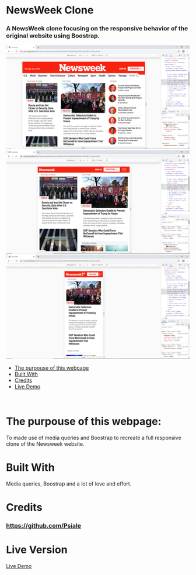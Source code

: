 # NewsWeek Clone
### A NewsWeek clone focusing on the responsive behavior of the original website using Boostrap.

![screenshot](assets/images/NW-1.png)
![screenshot](assets/images/NW-2.png)
![screenshot](assets/images/NW-3.png)

* [The purpouse of this webpage](#The-purpouse-of-this-webpage)
* [Built With](#built-with)
* [Credits](#contact)
* [Live Demo](#Live-Version)
<br>

# The purpouse of this webpage:

To made use of media queries and Boostrap to recreate a full responsive clone of the Newsweek website.
<br>

# Built With
Media queries, Boostrap and a lot of love and effort.



# Credits
### https://github.com/Psiale

# Live Version

[Live Demo](https://rawcdn.githack.com/Psiale/newsweekclone/e51efadc53fefd7e9dd2b2880d4d4251d8348c37/index.html#)
 

